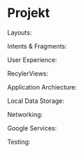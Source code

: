 # Projekt

Layouts:


Intents & Fragments:


User Experience:


RecylerViews:


Application Archiecture:


Local Data Storage:


Networking:


Google Services:


Testing:


